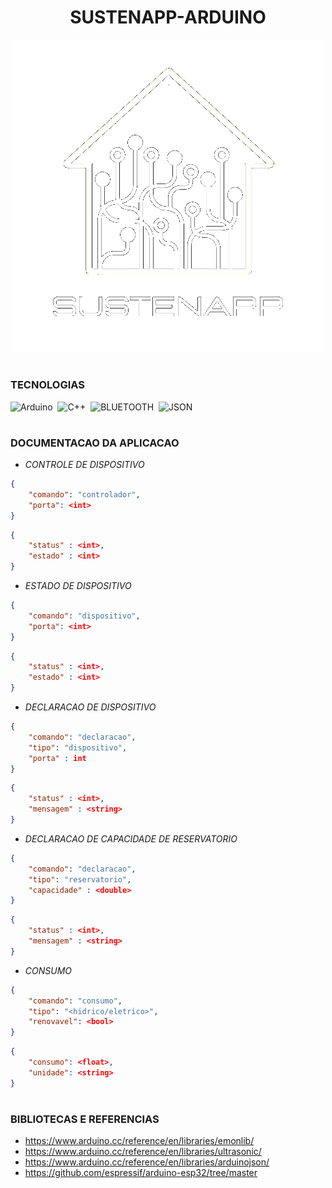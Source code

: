 <h1 align=center>SUSTENAPP-ARDUINO</h1>

<p align="center">
  <img src="logo_sustenapp.png" width="500">
</p>

#
### TECNOLOGIAS

![Arduino](https://img.shields.io/badge/Arduino-0D1117?style=for-the-badge&logo=Arduino&logoColor=00979D&labelColor=0D1117)&nbsp;
![C++](https://img.shields.io/badge/C%2B%2B-0D1117?style=for-the-badge&logo=C%2B%2B&logoColor=00599C&labelColor=0D1117)&nbsp;
![BLUETOOTH](https://img.shields.io/badge/bluetooth-0D1117?style=for-the-badge&logo=bluetooth&logoColor=00B2FC&labelColor=0D1117)&nbsp;
![JSON](https://img.shields.io/badge/json-0D1117?style=for-the-badge&logo=json&logoColor=5E5C5C&labelColor=0D1117)&nbsp;

#
### DOCUMENTACAO DA APLICACAO

- *CONTROLE DE DISPOSITIVO*

```json
{
    "comando": "controlador",
    "porta": <int>
}
```

```json
{
    "status" : <int>,
    "estado" : <int>
}
```

- *ESTADO DE DISPOSITIVO*

```json
{
    "comando": "dispositivo",
    "porta": <int>
}
```

```json
{
    "status" : <int>,
    "estado" : <int>
}
```

-  *DECLARACAO DE DISPOSITIVO*

```json
{
    "comando": "declaracao",
    "tipo": "dispositivo",
    "porta" : int
}
```

```json
{
    "status" : <int>,
    "mensagem" : <string>
}
```

- *DECLARACAO DE CAPACIDADE DE RESERVATORIO*

```json
{
    "comando": "declaracao",
    "tipo": "reservatorio",
    "capacidade" : <double>
}
```

```json
{
    "status" : <int>,
    "mensagem" : <string>
}
```


- *CONSUMO*


```json
{
    "comando": "consumo",
    "tipo": "<hidrico/eletrico>",
    "renovavel": <bool>
}
```

```json
{
    "consumo": <float>,
    "unidade": <string>
}
```

# 
### BIBLIOTECAS E REFERENCIAS

- https://www.arduino.cc/reference/en/libraries/emonlib/
- https://www.arduino.cc/reference/en/libraries/ultrasonic/
- https://www.arduino.cc/reference/en/libraries/arduinojson/
- https://github.com/espressif/arduino-esp32/tree/master

#
